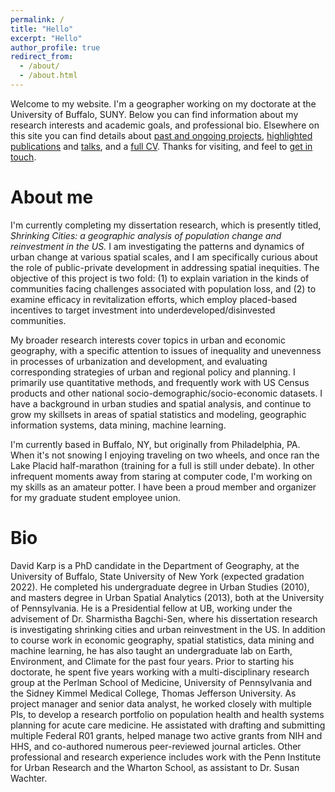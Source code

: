 ```yaml
---
permalink: /
title: "Hello"
excerpt: "Hello"
author_profile: true
redirect_from: 
  - /about/
  - /about.html
---
```


Welcome to my website. I'm a geographer working on my doctorate at the University of Buffalo, SUNY. Below you can find information about my research interests and academic goals, and professional bio. Elsewhere on this site you can find details about <a href="{{ base_path }}portfolio">past and ongoing projects</a>, <a href="{{ base_path }}publications">highlighted publications</a> and <a href="{{ base_path }}talks">talks</a>, and a <a href="{{ base_path }}cv">full CV</a>. Thanks for visiting, and feel to <a href="{{ base_path }}contact">get in touch</a>.

About me
====== 
I'm currently completing my dissertation research, which is presently titled, <i>Shrinking Cities: a geographic analysis of population change and reinvestment in the US.</i> I am investigating the patterns and dynamics of urban change at various spatial scales, and I am specifically curious about the role of public-private development in addressing spatial inequities. The objective of this project is two fold: (1) to explain variation in the kinds of communities facing challenges associated with population loss, and (2) to examine efficacy in revitalization efforts, which employ placed-based incentives to target investment into underdeveloped/disinvested communities. 

My broader research interests cover topics in urban and economic geography, with a specific attention to issues of inequality and unevenness in processes of urbanization and development, and evaluating corresponding strategies of urban and regional policy and planning. I primarily use quantitative methods, and frequently work with US Census products and other national socio-demographic/socio-economic datasets. I have a background in urban studies and spatial analysis, and continue to grow my skillsets in areas of spatial statistics and modeling, geographic information systems, data mining, machine learning. 

I'm currently based in Buffalo, NY, but originally from Philadelphia, PA. When it's not snowing I enjoying traveling on two wheels, and once ran the Lake Placid half-marathon (training for a full is still under debate). In other infrequent moments away from staring at computer code, I'm working on my skills as an amateur potter. I have been a proud member and organizer for my graduate student employee union.

Bio
======
David Karp is a PhD candidate in the Department of Geography, at the University of Buffalo, State University of New York (expected gradation 2022). He completed his undergraduate degree in Urban Studies (2010), and masters degree in Urban Spatial Analytics (2013), both at the University of Pennsylvania. He is a Presidential fellow at UB, working under the advisement of Dr. Sharmistha Bagchi-Sen, where his dissertation research is investigating shrinking cities and urban reinvestment in the US. In addition to course work in economic geography, spatial statistics, data mining and machine learning, he has also taught an undergraduate lab on Earth, Environment, and Climate for the past four years. Prior to starting his doctorate, he spent five years working with a multi-disciplinary research group at the Perlman School of Medicine, University of Pennsylvania and the Sidney Kimmel Medical College, Thomas Jefferson University. As project manager and senior data analyst, he worked closely with multiple PIs, to develop a research portfolio on population health and health systems planning for acute care medicine. He assistated with drafting and submitting multiple Federal R01 grants, helped manage two active grants from NIH and HHS, and co-authored numerous peer-reviewed journal articles. Other professional and research experience includes work with the Penn Institute for Urban Research and the Wharton School, as assistant to Dr. Susan Wachter.